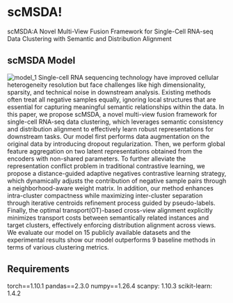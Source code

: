 # scMSDA!
scMSDA:A Novel Multi-View Fusion Framework for Single-Cell RNA-seq Data Clustering with Semantic and Distribution Alignment

## scMSDA Model
![model_1](https://github.com/user-attachments/assets/33b1c0dd-c425-43b3-abbc-2071423e6de6)
Single-cell RNA sequencing technology have improved cellular heterogeneity resolution but face challenges like high dimensionality, sparsity, and technical noise in downstream analysis. Existing methods often treat all negative samples equally, ignoring local structures that are essential for capturing meaningful semantic relationships within the data. In this paper, we propose scMSDA, a novel multi-view fusion framework for single-cell RNA-seq data clustering, which leverages semantic consistency and distribution alignment to effectively learn robust representations for downstream tasks. Our model first performs data augmentation on the original data by introducing dropout regularization. Then, we perform global feature aggregation on two latent representations obtained from the encoders with non-shared parameters. To further alleviate the representation conflict problem in traditional contrastive learning, we propose a distance-guided adaptive negatives contrastive learning strategy, which dynamically adjusts the contribution of negative sample pairs through a neighborhood-aware weight matrix. In addition, our method enhances intra-cluster compactness while maximizing inter-cluster separation through iterative centroids refinement process guided by pseudo-labels. Finally, the optimal transport(OT)-based cross-view alignment explicitly minimizes transport costs between semantically related instances and target clusters, effectively enforcing distribution alignment across views. We evaluate our model on 15 publicly available datasets and the experimental results show our model outperforms 9 baseline methods in terms of various clustering metrics.
## Requirements
torch==1.10.1
pandas==2.3.0
numpy==1.26.4
scanpy: 1.10.3
scikit-learn: 1.4.2

